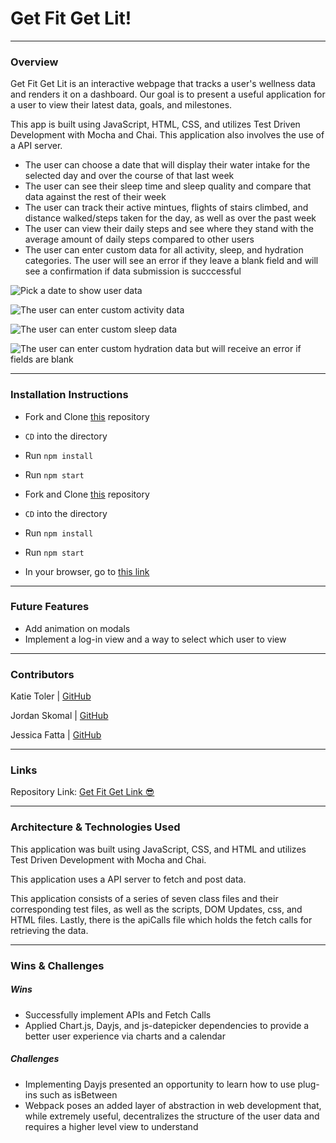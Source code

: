 # Get Fit Get Lit!
-------
### Overview

Get Fit Get Lit is an interactive webpage that tracks a user's wellness data and renders it on a dashboard. Our goal is to present a useful application for a user to view their latest data, goals, and milestones. 

This app is built using JavaScript, HTML, CSS, and utilizes Test Driven Development with Mocha and Chai. This application also involves the use of a API server.

- The user can choose a date that will display their water intake for the selected day and over the course of that last week
- The user can see their sleep time and sleep quality and compare that data against the rest of their week
- The user can track their active mintues, flights of stairs climbed, and distance walked/steps taken for the day, as well as over the past week
- The user can view their daily steps and see where they stand with the average amount of daily steps compared to other users 
- The user can enter custom data for all activity, sleep, and hydration categories. The user will see an error if they leave a blank field and will see a confirmation if data submission is succcessful

 
![Pick a date to show user data](https://media1.giphy.com/media/HhvitJgHADGc2lpa3z/giphy.gif)


![The user can enter custom activity data](https://media4.giphy.com/media/eRvyLjiLxMaldZuesz/giphy.gif)

![The user can enter custom sleep data](https://media1.giphy.com/media/kWQs3ebzMxT7D9RQG6/giphy.gif)

![The user can enter custom hydration data but will receive an error if fields are blank](https://media0.giphy.com/media/MOLXQvXpTkta7o8Tem/giphy.gif)


---------
### Installation Instructions
 - Fork and Clone [this](https://github.com/jskomal/get-fit-get-lit) repository
 - `CD` into the directory
 - Run `npm install` 
 - Run `npm start`

 - Fork and Clone [this](https://github.com/turingschool-examples/fitlit-api) repository
 - `CD` into the directory
 - Run `npm install` 
 - Run `npm start`

 - In your browser, go to [this link](http://localhost:8080/)


-----------

### Future Features

 - Add animation on modals
 - Implement a log-in view and a way to select which user to view


---------

### Contributors

Katie Toler | [GitHub](https://github.com/KATIETOLER)

Jordan Skomal | [GitHub](https://github.com/jskomal)

Jessica Fatta | [GitHub](https://github.com/JessFatta)

--------
### Links

Repository Link: [Get Fit Get Link 😎](https://github.com/jskomal/get-fit-get-lit)

------------
### Architecture & Technologies Used
This application was built using JavaScript, CSS, and HTML and utilizes Test Driven Development with Mocha and Chai.

This application uses a API server to fetch and post data.

This application consists of a series of seven class files and their corresponding test files, as well as the scripts, DOM Updates, css, and HTML files. Lastly, there is the apiCalls file which holds the fetch calls for retrieving the data.

------------
### Wins & Challenges
##### Wins
- Successfully implement APIs and Fetch Calls
- Applied Chart.js, Dayjs, and js-datepicker dependencies to provide a better user experience via charts and a calendar

##### Challenges
- Implementing Dayjs presented an opportunity to learn how to use plug-ins such as isBetween
- Webpack poses an added layer of abstraction in web development that, while extremely useful, decentralizes the structure of the user data and requires a higher level view to understand

